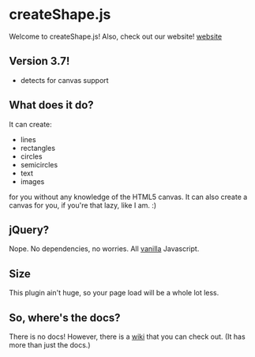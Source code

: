 createShape.js
==================

Welcome to createShape.js! Also, check out our website! [website](http://theawesomecoder61.github.io/createShape.js/)

## Version 3.7!
- detects for canvas support

## What does it do?
It can create:
- lines
- rectangles
- circles
- semicircles
- text
- images

for you without any knowledge of the HTML5 canvas. It can also create a canvas for you, if you're that lazy, like I am. :)

## jQuery?
Nope. No dependencies, no worries. All [vanilla](http://www.gianninewyork.com/assets/images/product-Vanilla.jpg) Javascript.

## Size
This plugin ain't huge, so your page load will be a whole lot less.

## So, where's the docs?
There is no docs! However, there is a [wiki](https://github.com/theawesomecoder61/createShape.js/wiki) that you can check out. (It has more than just the docs.)
